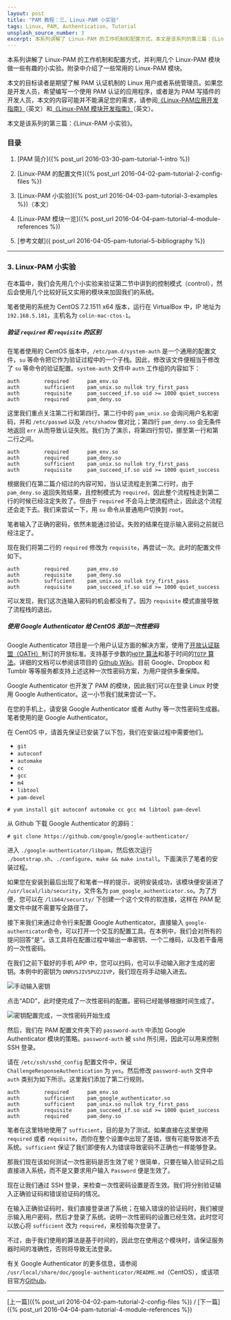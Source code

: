 ```yaml
---
layout: post
title: "PAM 教程：三、Linux-PAM 小实验"
tags: Linux, PAM, Authentication, Tutorial
unsplash_source_number: 3
excerpt: 本系列讲解了 Linux-PAM 的工作机制和配置方式。本文是该系列的第三篇：《Linux-PAM 小实验》，首先用一个小实验来感受 required 和 requisite 的区别，然后尝试用 Google Authenticator 为一台 CentOS 设备添加了一次性密码的功能，还用 pam_time.so 模块禁止了用户在夜间登录。
---
```


本系列讲解了 Linux-PAM 的工作机制和配置方式，并利用几个 Linux-PAM 模块做一些有趣的小实验。附录中介绍了一些常用的 Linux-PAM 模块。

本文的目标读者是期望了解 PAM 认证机制的 Linux 用户或者系统管理员。如果您是开发人员，希望编写一个使用 PAM 认证的应用程序，或者是为 PAM 写插件的开发人员，本文的内容可能并不能满足您的需求，请参阅[《Linux-PAM应用开发指南》](http://www.linux-pam.org/Linux-PAM-html/Linux-PAM_ADG.html)（英文）和[《Linux-PAM 模块开发指南》](http://www.linux-pam.org/Linux-PAM-html/Linux-PAM_MWG.html)（英文）。

本文是该系列的第三篇：《Linux-PAM 小实验》。

### 目录

1. [PAM 简介]({% post_url 2016-03-30-pam-tutorial-1-intro %})

2. [Linux-PAM 的配置文件]({% post_url 2016-04-02-pam-tutorial-2-config-files %})

3. [Linux-PAM 小实验]({% post_url 2016-04-03-pam-tutorial-3-examples %})（本文）

4. [Linux-PAM 模块一览]({% post_url 2016-04-04-pam-tutorial-4-module-references %})

5. [参考文献]({ post_url 2016-04-05-pam-tutorial-5-bibliography %})

---


### 3. Linux-PAM 小实验

在本篇中，我们会先用几个小实验来验证第二节中讲到的控制模式（control），然后会使用几个比较好玩又实用的模块来加固我们的系统。

笔者使用的系统为 CentOS 7.2.1511 x64 版本，运行在 VirtualBox 中，IP 地址为 `192.168.5.181`，主机名为 `colin-mac-ctos-1`。

##### 验证 `required` 和 `requisite` 的区别

在笔者使用的 CentOS 版本中，`/etc/pam.d/system-auth` 是一个通用的配置文件，`su` 等命令把它作为验证过程中的一个子栈。因此，修改该文件便相当于修改了 `su` 等命令的验证配置。`system-auth` 文件中 `auth` 工作组的内容如下：

```
auth        required      pam_env.so
auth        sufficient    pam_unix.so nullok try_first_pass
auth        requisite     pam_succeed_if.so uid >= 1000 quiet_success
auth        required      pam_deny.so
```

这里我们重点关注第二行和第四行。第二行中的 `pam_unix.so` 会询问用户名和密码，并和 `/etc/passwd` 以及 `/etc/shadow` 做对比；第四行 `pam_deny.so` 会无条件地返回 `err` 从而导致认证失败。我们为了演示，将第四行剪切，挪至第一行和第二行之间。

```
auth        required      pam_env.so
auth        required      pam_deny.so
auth        sufficient    pam_unix.so nullok try_first_pass
auth        requisite     pam_succeed_if.so uid >= 1000 quiet_success
```

根据我们在第二篇介绍过的内容可知，当认证流程走到第二行时，由于 `pam_deny.so` 返回失败结果，且控制模式为 `required`，因此整个流程栈走到第二行的时候已经注定失败了。但由于 `required` 不会马上使流程终止，因此这个流程还会走下去。我们来尝试一下，用 `su` 命令从普通用户切换到 `root`。

<script type="text/javascript" src="https://asciinema.org/a/c9pokom8w0vr13zaj3lpttkmu.js" id="asciicast-c9pokom8w0vr13zaj3lpttkmu" async></script>

笔者输入了正确的密码，依然未能通过验证。失败的结果在提示输入密码之前就已经注定了。

现在我们将第二行的 `required` 修改为 `requisite`，再尝试一次。此时的配置文件如下。

```
auth        required      pam_env.so
auth        requisite     pam_deny.so
auth        sufficient    pam_unix.so nullok try_first_pass
auth        requisite     pam_succeed_if.so uid >= 1000 quiet_success
```

<script type="text/javascript" src="https://asciinema.org/a/5emvn9xrpjeswml9qkm8wp72n.js" id="asciicast-5emvn9xrpjeswml9qkm8wp72n" async></script>

可以发现，我们这次连输入密码的机会都没有了。因为 `requisite` 模式直接导致了流程栈的退出。

##### 使用 Google Authenticator 给 CentOS 添加一次性密码

Google Authenticator 项目是一个用户认证方面的解决方案，使用了[开放认证联盟（OATH）](http://www.openauthentication.org/)制订的开放标准。支持基于步数的[`HOTP` 算法](https://tools.ietf.org/html/rfc4226)和基于时间的[`TOTP` 算法](https://tools.ietf.org/html/rfc6238)。详细的文档可以参阅该项目的 [Github Wiki](https://github.com/google/google-authenticator/wiki)。目前 Google、Dropbox 和 Tumblr 等等服务都支持上述这种一次性密码方案，为用户提供多重保障。

Google Authenticator 也开发了 PAM 的模块，因此我们可以在登录 Linux 时使用 Google Authenticator。这一小节我们就来尝试一下。

在您的手机上，请安装 Google Authenticator 或者 Authy 等一次性密码生成器。笔者使用的是 Google Authenticator。

在 CentOS 中，请首先保证已安装了以下包，我们在安装过程中需要他们。

- `git`
- `autoconf`
- `automake`
- `cc`
- `gcc`
- `m4`
- `libtool`
- `pam-devel`

```
# yum install git autoconf automake cc gcc m4 libtool pam-devel
```

从 Github 下载 Google Authenticator 的源码：

```
# git clone https://github.com/google/google-authenticator/
```

进入 `./google-authenticator/libpam`，然后依次运行 `./bootstrap.sh`、`./configure`、`make && make install`。下面演示了笔者的安装过程。

<script type="text/javascript" src="https://asciinema.org/a/49xzouemr0kzjrmil3gztdep4.js" id="asciicast-49xzouemr0kzjrmil3gztdep4" async></script>

如果您在安装到最后出现了和笔者一样的提示，说明安装成功，该模块便安装进了 `/usr/local/lib/security`，文件名为 `pam_google_authenticator.so`。为了方便，您可以在 `/lib64/security/` 下创建一个这个文件的软连接，这样在 PAM 配置文件中就不需要写全路径了。

接下来我们来通过命令行来配置 Google Authenticator。直接输入 `google-authenticator`命令，可以打开一个交互的配置工具。在本例中，我们会对所有的提问回答“是”。该工具将在配置过程中输出一串密钥、一个二维码，以及若干备用的一次性密码。

<script type="text/javascript" src="https://asciinema.org/a/ebuhsyoxhylka4ypw7xs74mdf.js" id="asciicast-ebuhsyoxhylka4ypw7xs74mdf" async></script>

在我们之前下载好的手机 APP 中，您可以扫码，也可以手动输入刚才生成的密钥。本例中的密钥为 `DNRVSJIV5PUZJIVP`，我们现在将手动输入进去。

![手动输入密钥](http://i.imgur.com/mp2Rids.png)

点击“ADD”，此时便完成了一次性密码的配置。密码已经能够根据时间生成了。

![密钥配置完成，一次性密码开始生成](http://i.imgur.com/DkrtUDd.png)

然后，我们在 PAM 配置文件夹下的 `password-auth` 中添加 Google Authenticator 模块的策略。`password-auth` 被 `sshd` 所引用，因此可以用来控制 SSH 登录。

请在 `/etc/ssh/sshd_config` 配置文件中，保证 `ChallengeResponseAuthentication` 为 `yes`。然后修改 `password-auth` 文件中 `auth` 类别为如下所示。这里我们添加了第二行规则。

```
auth        required      pam_env.so
auth        sufficient    pam_google_authenticator.so
auth        sufficient    pam_unix.so nullok try_first_pass
auth        requisite     pam_succeed_if.so uid >= 1000 quiet_success
auth        required      pam_deny.so
```

笔者在这里特地使用了 `sufficient`，目的是为了测试。如果直接在这里使用 `required` 或者 `requisite`，而你在整个设置中出现了差错，很有可能导致进不去系统。`sufficient` 保证了我们即便有人为错误导致密码不正确也一样能够登录。

那我们现在该如何测试一次性密码是否生效了呢？很简单，只要在输入验证码之后直接进入系统，而不是又要求用户输入 `Password` 便是生效了。

现在让我们通过 SSH 登录，来检查一次性密码设置是否生效。我们将分别验证输入正确验证码和错误验证码的情况。

<script type="text/javascript" src="https://asciinema.org/a/8jluhi23ni7zj4pdtkkvtklx5.js" id="asciicast-8jluhi23ni7zj4pdtkkvtklx5" async></script>

在输入正确验证码时，我们直接登录进了系统；在输入错误的验证码时，我们被提示输入用户密码，然后才登录了系统。说明一次性密码的设置已经生效。此时您可以放心将 `sufficient` 改为 `required`，来校验每次登录了。

不过，由于我们使用的算法是基于时间的，因此您在使用这个模块时，请保证服务器时间的准确性，否则将导致无法登录。

有关 Google Authenticator 的更多信息，请参阅 `/usr/local/share/doc/google-authenticator/README.md`（CentOS），或该项目官方[Github](https://github.com/google/google-authenticator)。

---
[上一篇]({% post_url 2016-04-02-pam-tutorial-2-config-files %}) / [下一篇]({% post_url 2016-04-04-pam-tutorial-4-module-references %})
